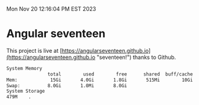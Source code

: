 Mon Nov 20 12:16:04 PM EST 2023

# Angular seventeen


This project is live at [https://angularseventeen.github.io](https://angularseventeen.github.io "seventeen!") thanks to Github.

```bash
System Memory
               total        used        free      shared  buff/cache   available
Mem:            15Gi       4.0Gi       1.8Gi       515Mi        10Gi        11Gi
Swap:          8.0Gi       1.0Mi       8.0Gi
System Storage
479M	.
